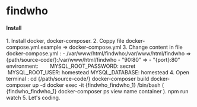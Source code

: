 # findwho
<h4>Install</h4>
1. Install docker, docker-composer.
2. Coppy file docker-compose.yml.example => docker-compose.yml
3. Change content in file docker-compose.yml :
    -  /var/www/html/findwho:/var/www/html/findwho => {path/source-code/}:/var/www/html/findwho
    - "90:80" => - "{port}:80"
     environment:
        MYSQL_ROOT_PASSWORD: secret
        MYSQL_ROOT_USER: homestead
        MYSQL_DATABASE: homestead
4. Open terminal :
  cd {/path/source-code/}
  docker-composer build
  docker-composer up -d
  docker exec -it {findwho_findwho_1} /bin/bash ( {findwho_findwho_1} docker-composer ps view name container ).
  npm run watch
5. Let's coding.
